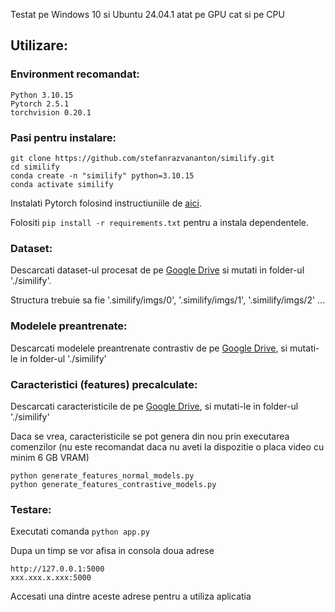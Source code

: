 Testat pe Windows 10 si Ubuntu 24.04.1 atat pe GPU cat si pe CPU



## Utilizare:
### Environment recomandat:
```
Python 3.10.15
Pytorch 2.5.1
torchvision 0.20.1
```

### Pasi pentru instalare:
```
git clone https://github.com/stefanrazvananton/similify.git
cd similify
conda create -n "similify" python=3.10.15
conda activate similify
```

Instalati Pytorch folosind instructiuniile de [aici](https://pytorch.org/get-started/locally/).

Folositi ```pip install -r requirements.txt``` pentru a instala dependentele.


### Dataset:
Descarcati dataset-ul procesat de pe [Google Drive](https://drive.google.com/drive/folders/1JF-A-LgbF8mH5EjMorGdWi1iIlKflDOs?usp=sharing) si mutati in folder-ul './similify'.

Structura trebuie sa fie '.similify/imgs/0', '.similify/imgs/1', '.similify/imgs/2' ... 


### Modelele preantrenate:
Descarcati modelele preantrenate contrastiv de pe [Google Drive](https://drive.google.com/drive/folders/198Dfq5g0ZZbsjDYi6yu_KHf0VxQYGsoi?usp=sharing), si mutati-le in folder-ul './similify'

### Caracteristici (features) precalculate:
Descarcati caracteristicile de pe [Google Drive](https://drive.google.com/drive/folders/11hBGEKtb2-oSvrJOF77EdgcGq4zUcSx6?usp=sharing), si mutati-le in folder-ul './similify'

Daca se vrea, caracteristicile se pot genera din nou prin executarea comenzilor (nu este recomandat daca nu aveti la dispozitie o placa video cu minim 6 GB VRAM)
```
python generate_features_normal_models.py
python generate_features_contrastive_models.py
```


### Testare:
Executati comanda ```python app.py```

Dupa un timp se vor afisa in consola doua adrese
```
http://127.0.0.1:5000
xxx.xxx.x.xxx:5000
```
Accesati una dintre aceste adrese pentru a utiliza aplicatia

